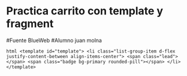 # Practica carrito con template y fragment

#Fuente BlueWeb 
#Alumno juan molna

`html
    <template id="template">
        <li class="list-group-item d-flex justify-content-between align-items-center">
            <span class="lead"></span>
            <span class="badge bg-primary rounded-pill"></span>
        </li>
    </template>
`